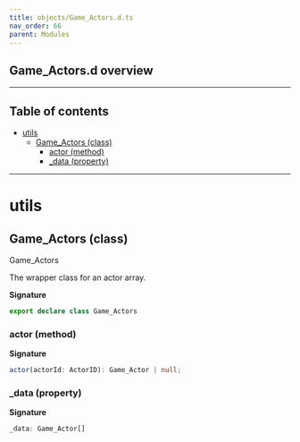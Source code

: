 ```yaml
---
title: objects/Game_Actors.d.ts
nav_order: 66
parent: Modules
---
```


## Game_Actors.d overview

---

<h2 class="text-delta">Table of contents</h2>

- [utils](#utils)
  - [Game_Actors (class)](#game_actors-class)
    - [actor (method)](#actor-method)
    - [\_data (property)](#_data-property)

---

# utils

## Game_Actors (class)

Game_Actors

The wrapper class for an actor array.

**Signature**

```ts
export declare class Game_Actors
```

### actor (method)

**Signature**

```ts
actor(actorId: ActorID): Game_Actor | null;
```

### \_data (property)

**Signature**

```ts
_data: Game_Actor[]
```
